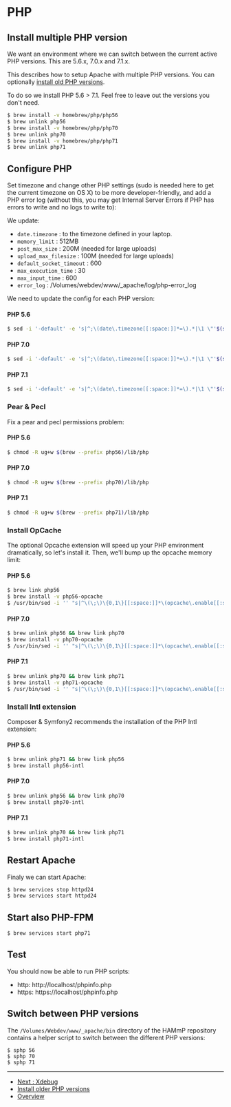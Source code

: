 # PHP

## Install multiple PHP version
We want an environment where we can switch between the current active PHP 
versions. This are 5.6.x, 7.0.x and 7.1.x.

This describes how to setup Apache with multiple PHP versions.
You can optionally [install old PHP versions](PHP-old-versions.md).

To do so we install PHP 5.6 > 7.1. Feel free to leave out the versions you 
don't need.

```bash
$ brew install -v homebrew/php/php56
$ brew unlink php56
$ brew install -v homebrew/php/php70
$ brew unlink php70
$ brew install -v homebrew/php/php71
$ brew unlink php71
```

## Configure PHP
Set timezone and change other PHP settings (sudo is needed here to get the 
current timezone on OS X) to be more developer-friendly, and add a PHP error 
log (without this, you may get Internal Server Errors if PHP has errors to 
write and no logs to write to):

We update:

*	`date.timezone` : to the timezone defined in your laptop.
*	`memory_limit` : 512MB
*	`post_max_size` : 200M (needed for large uploads)
*	`upload_max_filesize` : 100M (needed for large uploads)
*	`default_socket_timeout` : 600
*	`max_execution_time` : 30
*	`max_input_time` : 600
*	`error_log` : /Volumes/webdev/www/_apache/log/php-error_log


We need to update the config for each PHP version:

#### PHP 5.6
```bash
$ sed -i '-default' -e 's|^;\(date\.timezone[[:space:]]*=\).*|\1 \"'$(sudo systemsetup -gettimezone|awk -F"\: " '{print $2}')'\"|; s|^\(memory_limit[[:space:]]*=\).*|\1 512M|; s|^\(post_max_size[[:space:]]*=\).*|\1 200M|; s|^\(upload_max_filesize[[:space:]]*=\).*|\1 100M|; s|^\(default_socket_timeout[[:space:]]*=\).*|\1 600|; s|^\(max_execution_time[[:space:]]*=\).*|\1 30|; s|^\(max_input_time[[:space:]]*=\).*|\1 600|; $a\'$'\n''\'$'\n''; PHP Error log\'$'\n''error_log = /Volumes/webdev/www/_apache/log/php56-error.log'$'\n' $(brew --prefix)/etc/php/5.6/php.ini
```

#### PHP 7.0
```bash
$ sed -i '-default' -e 's|^;\(date\.timezone[[:space:]]*=\).*|\1 \"'$(sudo systemsetup -gettimezone|awk -F"\: " '{print $2}')'\"|; s|^\(memory_limit[[:space:]]*=\).*|\1 512M|; s|^\(post_max_size[[:space:]]*=\).*|\1 200M|; s|^\(upload_max_filesize[[:space:]]*=\).*|\1 100M|; s|^\(default_socket_timeout[[:space:]]*=\).*|\1 600|; s|^\(max_execution_time[[:space:]]*=\).*|\1 30|; s|^\(max_input_time[[:space:]]*=\).*|\1 600|; $a\'$'\n''\'$'\n''; PHP Error log\'$'\n''error_log = /Volumes/webdev/www/_apache/log/php70-error.log'$'\n' $(brew --prefix)/etc/php/7.0/php.ini
```

#### PHP 7.1
```bash
$ sed -i '-default' -e 's|^;\(date\.timezone[[:space:]]*=\).*|\1 \"'$(sudo systemsetup -gettimezone|awk -F"\: " '{print $2}')'\"|; s|^\(memory_limit[[:space:]]*=\).*|\1 512M|; s|^\(post_max_size[[:space:]]*=\).*|\1 200M|; s|^\(upload_max_filesize[[:space:]]*=\).*|\1 100M|; s|^\(default_socket_timeout[[:space:]]*=\).*|\1 600|; s|^\(max_execution_time[[:space:]]*=\).*|\1 30|; s|^\(max_input_time[[:space:]]*=\).*|\1 600|; $a\'$'\n''\'$'\n''; PHP Error log\'$'\n''error_log = /Volumes/webdev/www/_apache/log/php71-error.log'$'\n' $(brew --prefix)/etc/php/7.1/php.ini
```



###	Pear & Pecl
Fix a pear and pecl permissions problem:

#### PHP 5.6
```bash
$ chmod -R ug+w $(brew --prefix php56)/lib/php
```

#### PHP 7.0
```bash
$ chmod -R ug+w $(brew --prefix php70)/lib/php
```

#### PHP 7.1
```bash
$ chmod -R ug+w $(brew --prefix php71)/lib/php
```


### Install OpCache
The optional Opcache extension will speed up your PHP environment 
dramatically, so let's install it. Then, we'll bump up the opcache memory limit:

#### PHP 5.6
```bash
$ brew link php56
$ brew install -v php56-opcache
$ /usr/bin/sed -i '' "s|^\(\;\)\{0,1\}[[:space:]]*\(opcache\.enable[[:space:]]*=[[:space:]]*\)0|\21|; s|^;\(opcache\.memory_consumption[[:space:]]*=[[:space:]]*\)[0-9]*|\1256|;" $(brew --prefix)/etc/php/5.6/php.ini
```

#### PHP 7.0
```bash
$ brew unlink php56 && brew link php70
$ brew install -v php70-opcache
$ /usr/bin/sed -i '' "s|^\(\;\)\{0,1\}[[:space:]]*\(opcache\.enable[[:space:]]*=[[:space:]]*\)0|\21|; s|^;\(opcache\.memory_consumption[[:space:]]*=[[:space:]]*\)[0-9]*|\1256|;" $(brew --prefix)/etc/php/7.0/php.ini
```

#### PHP 7.1
```bash
$ brew unlink php70 && brew link php71
$ brew install -v php71-opcache
$ /usr/bin/sed -i '' "s|^\(\;\)\{0,1\}[[:space:]]*\(opcache\.enable[[:space:]]*=[[:space:]]*\)0|\21|; s|^;\(opcache\.memory_consumption[[:space:]]*=[[:space:]]*\)[0-9]*|\1256|;" $(brew --prefix)/etc/php/7.1/php.ini
```



### Install Intl extension
Composer & Symfony2 recommends the installation of the PHP Intl extension:

#### PHP 5.6
```bash
$ brew unlink php71 && brew link php56
$ brew install php56-intl
```

#### PHP 7.0
```bash
$ brew unlink php56 && brew link php70
$ brew install php70-intl
```

#### PHP 7.1
```bash
$ brew unlink php70 && brew link php71
$ brew install php71-intl
```


## Restart Apache
Finaly we can start Apache:

```bash
$ brew services stop httpd24
$ brew services start httpd24
```


## Start also PHP-FPM

```bash
$ brew services start php71
```


## Test
You should now be able to run PHP scripts:

*	http: http://localhost/phpinfo.php
*	https: https://localhost/phpinfo.php


## Switch between PHP versions
The `/Volumes/Webdev/www/_apache/bin` directory of the HAMmP repository contains
a helper script to switch between the different PHP versions:

```
$ sphp 56
$ sphp 70
$ sphp 71
```




---
* [Next : Xdebug](./Xdebug.md)
* [Install older PHP versions](./PHP-old-versions.md)
* [Overview](../README.md)
